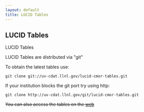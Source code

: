 ```yaml
---
layout: default
title: LUCID Tables
---
```


##  LUCID Tables

LUCID Tables

LUCID Tables are distributed via "git"

To obtain the latest tables use:

    git clone git://uv-cdat.llnl.gov/lucid-cmor-tables.git

If your institution blocks the git port try using http:

    git clone http://uv-cdat.llnl.gov/git/lucid-cmor-tables.git

~~You can also access the tables on the [web]()~~

